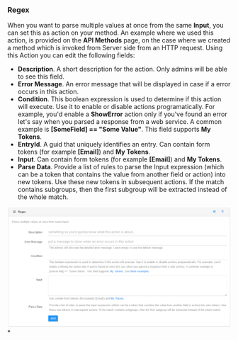 ### Regex

When you want to parse multiple values at once from the same **Input**, you can set this as action on your method. An example where we used this action, is provided on the **API Methods** page, on the case where we created a method which is invoked from Server side from an HTTP request. Using this Action you can edit the following fields:

* **Description**. A short description for the action. Only admins will be able to see this field.
* **Error Message**. An error message that will be displayed in case if a error occurs in this action.
* **Condition**. This boolean expression is used to determine if this action will execute. Use it to enable or disable actions programatically. For example, you'd enable a **ShowError** action only if you've found an error let's say when you parsed a response from a web service. A common example is **[SomeField] == "Some Value"**. This field supports **My Tokens**. 
* **EntryId**. A guid that uniquely identifies an entry. Can contain form tokens (for example **[Email]**) and **My Tokens**.
* **Input**. Can contain form tokens (for example **[Email]**) and **My Tokens**.
* **Parse Data**. Provide a list of rules to parse the Input expression (which can be a token that contains the value from another field or action) into new tokens. Use these new tokens in subsequent actions. If the match contains subgroups, then the first subgroup will be extracted instead of the whole match.

![](regex.png)
* 
